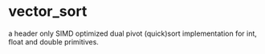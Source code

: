 # vector_sort
a header only SIMD optimized dual pivot (quick)sort implementation for int, float and double primitives.

